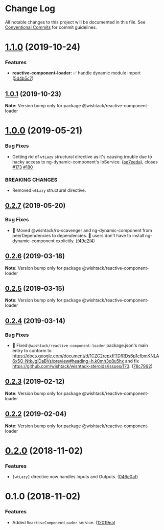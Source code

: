 # Change Log

All notable changes to this project will be documented in this file.
See [Conventional Commits](https://conventionalcommits.org) for commit guidelines.

# [1.1.0](https://github.com/wishtack/wishtack-steroids/compare/@wishtack/reactive-component-loader@1.0.1...@wishtack/reactive-component-loader@1.1.0) (2019-10-24)


### Features

* **reactive-component-loader:** ✅ handle dynamic module import ([5d4b5c7](https://github.com/wishtack/wishtack-steroids/commit/5d4b5c7faac4b193dd240c60dd90836b8e3fc396))





## [1.0.1](https://github.com/wishtack/wishtack-steroids/compare/@wishtack/reactive-component-loader@1.0.0...@wishtack/reactive-component-loader@1.0.1) (2019-10-23)

**Note:** Version bump only for package @wishtack/reactive-component-loader





# [1.0.0](https://github.com/wishtack/wishtack-steroids/compare/@wishtack/reactive-component-loader@0.2.7...@wishtack/reactive-component-loader@1.0.0) (2019-05-21)


### Bug Fixes

* Getting rid of `wtLazy` structural directive as it's causing trouble due to hacky access to ng-dynamic-component's IoService. ([ae7eeda](https://github.com/wishtack/wishtack-steroids/commit/ae7eeda)), closes [#173](https://github.com/wishtack/wishtack-steroids/issues/173) [#180](https://github.com/wishtack/wishtack-steroids/issues/180)


### BREAKING CHANGES

* Removed `wtLazy` structural directive.





## [0.2.7](https://github.com/wishtack/wishtack-steroids/compare/@wishtack/reactive-component-loader@0.2.6...@wishtack/reactive-component-loader@0.2.7) (2019-05-20)


### Bug Fixes

* 🐞 Moved @wishtack/rx-scavenger and ng-dynamic-component from peerDependencies to dependencies. 🎯 users don't have to install ng-dynamic-component explicitly. ([f49e2f4](https://github.com/wishtack/wishtack-steroids/commit/f49e2f4))





## [0.2.6](https://github.com/wishtack/wishtack-steroids/compare/@wishtack/reactive-component-loader@0.2.5...@wishtack/reactive-component-loader@0.2.6) (2019-03-18)

**Note:** Version bump only for package @wishtack/reactive-component-loader





## [0.2.5](https://github.com/wishtack/wishtack-steroids/compare/@wishtack/reactive-component-loader@0.2.4...@wishtack/reactive-component-loader@0.2.5) (2019-03-15)

**Note:** Version bump only for package @wishtack/reactive-component-loader





## [0.2.4](https://github.com/wishtack/wishtack-steroids/compare/@wishtack/reactive-component-loader@0.2.3...@wishtack/reactive-component-loader@0.2.4) (2019-03-14)


### Bug Fixes

* 🐞 Fixed `@wishtack/reactive-component-loader` package.json's main entry to conform to https://docs.google.com/document/d/1CZC2rcpxffTDfRDs6p1cfbmKNLA6x5O-NtkJglDaBVs/preview#heading=h.k0mh3o8u5hx and fix https://github.com/wishtack/wishtack-steroids/issues/173. ([78c7962](https://github.com/wishtack/wishtack-steroids/commit/78c7962))





## [0.2.3](https://github.com/wishtack/wishtack-steroids/compare/@wishtack/reactive-component-loader@0.2.2...@wishtack/reactive-component-loader@0.2.3) (2019-02-12)

**Note:** Version bump only for package @wishtack/reactive-component-loader





## [0.2.2](https://github.com/wishtack/wishtack-steroids/compare/@wishtack/reactive-component-loader@0.2.1...@wishtack/reactive-component-loader@0.2.2) (2019-02-04)

**Note:** Version bump only for package @wishtack/reactive-component-loader





# [0.2.0](https://github.com/wishtack/wishtack-steroids/compare/@wishtack/reactive-component-loader@0.1.0...@wishtack/reactive-component-loader@0.2.0) (2018-11-02)


### Features

* `[wtLazy]` directive now handles Inputs and Outputs. ([046e0af](https://github.com/wishtack/wishtack-steroids/commit/046e0af))





# 0.1.0 (2018-11-02)


### Features

* Added `ReactiveComponentLoader` service. ([12019ea](https://github.com/wishtack/wishtack-steroids/commit/12019ea))
